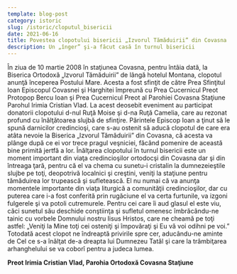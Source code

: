 ```yaml
---
template: blog-post
category: istoric
slug: /istoric/cloputul_bisericii
date: 2021-06-16
title: Povestea clopotului bisericii „Izvorul Tămăduirii” din Covasna
description: Un „înger” şi-a făcut casă în turnul bisericii
---
```


În ziua de 10 martie 2008 în staţiunea Covasna, pentru întâia dată, la Biserica Ortodoxă „Izvorul Tămăduirii” de lângă hotelul Montana, clopotul anunţă începerea Postului Mare.
Acesta a fost sfinţit de către Prea Sfinţitul Ioan Episcopul Covasnei şi Harghitei împreună cu Prea Cucernicul Preot Protopop Bercu Ioan şi Prea Cucernicul Preot al Parohiei Covasna Staţiune Parohul Irimia Cristian Vlad.
La acest deosebit eveniment au participat donatorii clopotului d-nul Ruţă Moise şi d-na Ruţă Camelia, care au rezonat profund cu înălţătoarea slujbă de sfinţire.
Părintele Episcop Ioan a ţinut să le spună darnicilor credincioşi, care s-au ostenit să aducă clopotul de care era atâta nevoie la Biserica „Izvorul Tămăduirii” din Covasna, că acesta va plânge după ce ei vor trece pragul veşniciei, făcând pomenire de această bine primită jertfă a lor.
Înălţarea clopotului în turnul bisericii este un moment important din viaţa credincioşilor ortodocşi din Covasna dar şi din întreaga ţară, pentru că el va chema cu sunetu-i cristalin la dumnezeieştile slujbe pe toţi, deopotrivă localnici şi creştini, veniţi la staţiune pentru tămăduirea lor trupească şi sufletească.
El nu numai că va anunţa momentele importante din viaţa liturgică a comunităţii credincioşilor, dar cu puterea care i-a fost conferită prin rugăciune el va certa furtunile, va izgoni fulgerele şi va potoli cutremurele.
Pentru cei care îi aud glasul el este viu, căci sunetul său deschide conştiinţa şi sufletul omenesc îmbrăcându-ne tainic cu vorbele Domnului nostru Iisus Hristos, care ne cheamă pe toţi astfel: „Veniţi la Mine toţi cei osteniţi şi împovăraţi şi Eu vă voi odihni pe voi.”
Totodată acest clopot ne îndreaptă privirile spre cer, aducându-ne aminte de Cel ce s-a înălţat de-a dreapta lui Dumnezeu Tatăl şi care la trâmbiţarea arhanghelului se va coborî pentru a judeca lumea.

**Preot Irimia Cristian Vlad, Parohia Ortodoxă Covasna Staţiune**
